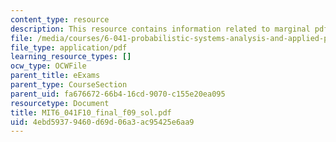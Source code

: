 ```yaml
---
content_type: resource
description: This resource contains information related to marginal pdf.
file: /media/courses/6-041-probabilistic-systems-analysis-and-applied-probability-fall-2010/4ebd59379460d69d06a3ac95425e6aa9_MIT6_041F10_final_f09_sol.pdf
file_type: application/pdf
learning_resource_types: []
ocw_type: OCWFile
parent_title: eExams
parent_type: CourseSection
parent_uid: fa676672-66b4-16cd-9070-c155e20ea095
resourcetype: Document
title: MIT6_041F10_final_f09_sol.pdf
uid: 4ebd5937-9460-d69d-06a3-ac95425e6aa9
---
```


